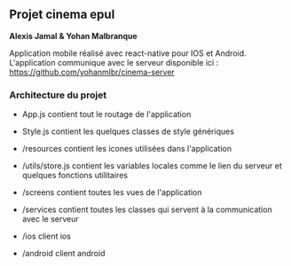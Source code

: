 ## Projet cinema epul

**Alexis Jamal & Yohan Malbranque**

Application mobile réalisé avec react-native pour IOS et Android.
L'application communique avec le serveur disponible ici : https://github.com/yohanmlbr/cinema-server

### Architecture du projet

- App.js contient tout le routage de l'application

- Style.js contient les quelques classes de style génériques

- /resources contient les icones utilisées dans l'application

- /utils/store.js contient les variables locales comme le lien du serveur et quelques fonctions utilitaires

- /screens contient toutes les vues de l'application

- /services contient toutes les classes qui servent à la communication avec le serveur

- /ios client ios

- /android client android

